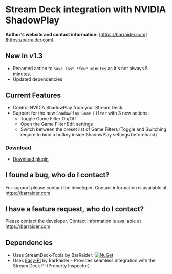 # Stream Deck integration with NVIDIA ShadowPlay

**Author's website and contact information:** [https://barraider.com](https://barraider.com)

## New in v1.3
- Renamed action to `Save last *few* minutes` as it's not always 5 minutes.
- Updated dependencies

## Current Features
- Control NVIDIA ShadowPlay from your Stream Deck
- Support for the new `ShadowPlay Game Filter` with 3 new actions:
   - Toggle Game Filter On/Off
   - Open the Game Filter Edit settings
   - Switch between the preset list of Game Filters
(Toggle and Switching require to bind a hotkey inside ShadowPlay settings beforehand)

### Download

* [Download plugin](https://github.com/BarRaider/streamdeck-shadowplay/releases/)

## I found a bug, who do I contact?
For support please contact the developer. Contact information is available at https://barraider.com

## I have a feature request, who do I contact?
Please contact the developer. Contact information is available at https://barraider.com

## Dependencies
* Uses StreamDeck-Tools by BarRaider: [![NuGet](https://img.shields.io/nuget/v/streamdeck-tools.svg?style=flat)](https://www.nuget.org/packages/streamdeck-tools)
* Uses [Easy-PI](https://github.com/BarRaider/streamdeck-easypi) by BarRaider - Provides seamless integration with the Stream Deck PI (Property Inspector) 

